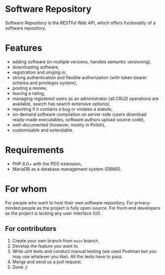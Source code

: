 # Software Repository
Software Repository is the RESTful Web API, which offers fuctionality of a software repository. 

# Features
- adding software (in multiple versions, handles semantic versioning),
- downloading software,
- registration and singing in,
- strong authentication and flexible authorization (with token bearer schema and privileges system), 
- posting a review,
- leaving a rating,
- managing registered users as an administrator (all CRUD operations are available, search has search extensive options),
- reporting if it contains a bug or violates a statute,
- on-demand software compilation on server-side (users download ready-made executables, software authors upload source code),
- well-documented (however, mostly in Polish),
- customisable and extendable.

# Requirements
- PHP 8.0+ with the PDO extension,
- MariaDB as a database management system (DBMS).

# For whom
For people who want to host their own software repository. For privacy-minded people as the project is fully open-source. For front-end developers as the project is lacking any user interface (UI).

## For contributors
1. Create your own branch from `main` branch.
2. Develop the feature you want to.
3. Write unit tests and conduct manual testing (we used Postman but you may use whatever you like). All the tests have to pass.
4. Merge and send us a pull request.
5. Done ;)
